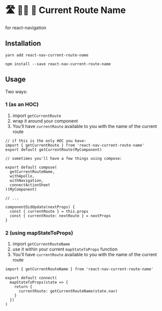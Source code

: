 # 🛣 🚴‍♀️ 🚧  Current Route Name

for react-navigation

## Installation

```
yarn add react-nav-current-route-name
```

```
npm install --save react-nav-current-route-name
```

## Usage

Two ways:

### 1 (as an HOC)

1. import `getCurrentRoute`
2. wrap it around your component
3. You'll have `currentRoute` available to you with the name of the current route

```es61
// if this is the only HOC you have:
import { getCurrentRoute } from 'react-nav-current-route-name'
export default getCurrentRoute(MyComponent)

// sometimes you'll have a few things using compose:

export default compose(
  getCurrentRouteName,
  withApollo,
  withNavigation,
  connectActionSheet
)(MyComponent)

// ...

componentDidUpdate(nextProps) {
  const { currentRoute } = this.props
  const { currentRoute: nextRoute } = nextProps
}
```

### 2 (using mapStateToProps)

1. import `getCurrentRouteName`
2. use it within your current `mapStateToProps` function
3. You'll have `currentRoute` available to you with the name of the current route

```es6
import { getCurrentRouteName } from 'react-nav-current-route-name'

export default connect(
  mapStateToProps(state => {
    return {
      currentRoute: getCurrentRouteName(state.nav)
    }
  })
)
```
